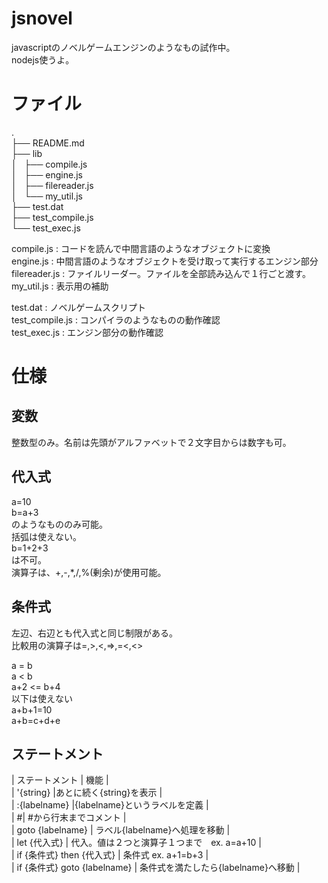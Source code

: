 jsnovel  
=======  
javascriptのノベルゲームエンジンのようなもの試作中。  
nodejs使うよ。

# ファイル
.  
├── README.md  
├── lib  
│   ├── compile.js  
│   ├── engine.js  
│   ├── filereader.js  
│   └── my_util.js  
├── test.dat  
├── test_compile.js  
└── test_exec.js  


compile.js : コードを読んで中間言語のようなオブジェクトに変換  
engine.js : 中間言語のようなオブジェクトを受け取って実行するエンジン部分  
filereader.js : ファイルリーダー。ファイルを全部読み込んで１行ごと渡す。  
my_util.js : 表示用の補助  

test.dat : ノベルゲームスクリプト  
test_compile.js : コンパイラのようなものの動作確認  
test_exec.js : エンジン部分の動作確認  

# 仕様  

## 変数  
整数型のみ。名前は先頭がアルファベットで２文字目からは数字も可。

## 代入式  
a=10  
b=a+3  
のようなもののみ可能。  
括弧は使えない。  
b=1+2+3  
は不可。  
演算子は、+,-,*,/,%(剰余)が使用可能。  

## 条件式  
左辺、右辺とも代入式と同じ制限がある。  
比較用の演算子は=,>,<,=>,=<,<>  
  
a = b  
a < b  
a+2 <= b+4  
以下は使えない  
a+b+1=10  
a+b=c+d+e  
  
## ステートメント  
| ステートメント | 機能 |  
| '{string} |あとに続く{string}を表示 |  
| :{labelname} |{labelname}というラベルを定義 |  
| #| #から行末までコメント |  
| goto {labelname} | ラベル{labelname}へ処理を移動 |  
| let {代入式} | 代入。値は２つと演算子１つまで　ex. a=a+10 |  
| if {条件式} then {代入式} | 条件式 ex. a+1=b+3 |  
| if {条件式} goto {labelname} | 条件式を満たしたら{labelname}へ移動 |  
